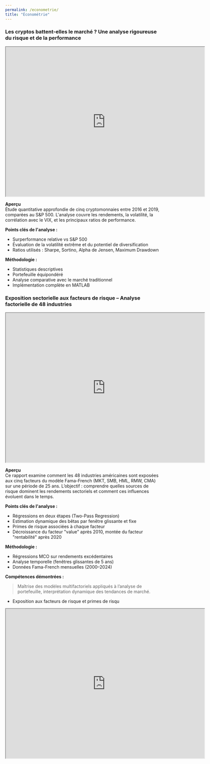 ```yaml
---
permalink: /econometrie/
title: "Économétrie"
---
```


### Les cryptos battent-elles le marché ? Une analyse rigoureuse du risque et de la performance

<iframe src="https://drive.google.com/file/d/11jlfMQnVzUomAjueXRYYrr17PR0khLKi/preview" width="640" height="480" allow="autoplay"></iframe>

**Aperçu**  
Étude quantitative approfondie de cinq cryptomonnaies entre 2016 et 2019, comparées au S&P 500. L'analyse couvre les rendements, la volatilité, la corrélation avec le VIX, et les principaux ratios de performance.

**Points clés de l'analyse :**
- Surperformance relative vs S&P 500
- Évaluation de la volatilité extrême et du potentiel de diversification
- Ratios utilisés : Sharpe, Sortino, Alpha de Jensen, Maximum Drawdown

**Méthodologie :**
- Statistiques descriptives
- Portefeuille équipondéré
- Analyse comparative avec le marché traditionnel
- Implémentation complète en MATLAB

### Exposition sectorielle aux facteurs de risque – Analyse factorielle de 48 industries

<iframe src="https://drive.google.com/file/d/1oqF2FgoGdnohuMzJ-usEUn6tnMwWti-S/preview" width="640" height="480" allow="autoplay"></iframe>

**Aperçu**  
Ce rapport examine comment les 48 industries américaines sont exposées aux cinq facteurs du modèle Fama-French (MKT, SMB, HML, RMW, CMA) sur une période de 25 ans. L’objectif : comprendre quelles sources de risque dominent les rendements sectoriels et comment ces influences évoluent dans le temps.

**Points clés de l'analyse :**
- Régressions en deux étapes (Two-Pass Regression)
- Estimation dynamique des bêtas par fenêtre glissante et fixe
- Primes de risque associées à chaque facteur
- Décroissance du facteur "value" après 2010, montée du facteur "rentabilité" après 2020

**Méthodologie :**
- Régressions MCO sur rendements excédentaires
- Analyse temporelle (fenêtres glissantes de 5 ans)
- Données Fama-French mensuelles (2000–2024)

**Compétences démontrées :**
> Maîtrise des modèles multifactoriels appliqués à l’analyse de portefeuille, interprétation dynamique des tendances de marché.














- Exposition aux facteurs de risque et primes de risqu
  
<iframe src="https://drive.google.com/file/d/19DmnNegsyYVyhsX7PfXf7HNw9h-fV7Dp/preview" width="640" height="480" allow="autoplay"></iframe>
